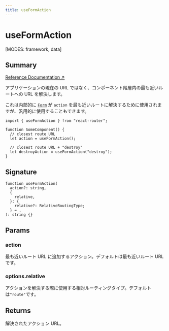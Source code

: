 ```yaml
---
title: useFormAction
---
```


# useFormAction

<!--
⚠️ ⚠️ IMPORTANT ⚠️ ⚠️ 

Thank you for helping improve our documentation!

This file is auto-generated from the JSDoc comments in the source
code, so please edit the JSDoc comments in the file below and this
file will be re-generated once those changes are merged.

https://github.com/remix-run/react-router/blob/main/packages/react-router/blob/main/packages/react-router/lib/dom/lib.tsx
-->

[MODES: framework, data]

## Summary

[Reference Documentation ↗](https://api.reactrouter.com/v7/functions/react_router.useFormAction.html)

アプリケーションの現在の URL ではなく、コンポーネント階層内の最も近いルートへの URL を解決します。

これは内部的に [`Form`](../components/Form) が `action` を最も近いルートに解決するために使用されますが、汎用的に使用することもできます。

```tsx
import { useFormAction } from "react-router";

function SomeComponent() {
  // closest route URL
  let action = useFormAction();

  // closest route URL + "destroy"
  let destroyAction = useFormAction("destroy");
}
```

## Signature

```tsx
function useFormAction(
  action?: string,
  {
    relative,
  }: {
    relative?: RelativeRoutingType;
  } = ,
): string {}
```

## Params

### action

最も近いルート URL に追加するアクション。デフォルトは最も近いルート URL です。

### options.relative

アクションを解決する際に使用する相対ルーティングタイプ。デフォルトは`"route"`です。

## Returns

解決されたアクション URL。